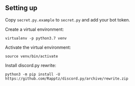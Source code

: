 ## Setting up
Copy `secret.py.example` to `secret.py` and add your bot token.

Create a virtual environment:

```virtualenv -p python3.7 venv```

Activate the virtual environment:

```source venv/bin/activate```

Install discord.py rewrite:

```python3 -m pip install -U https://github.com/Rapptz/discord.py/archive/rewrite.zip```

